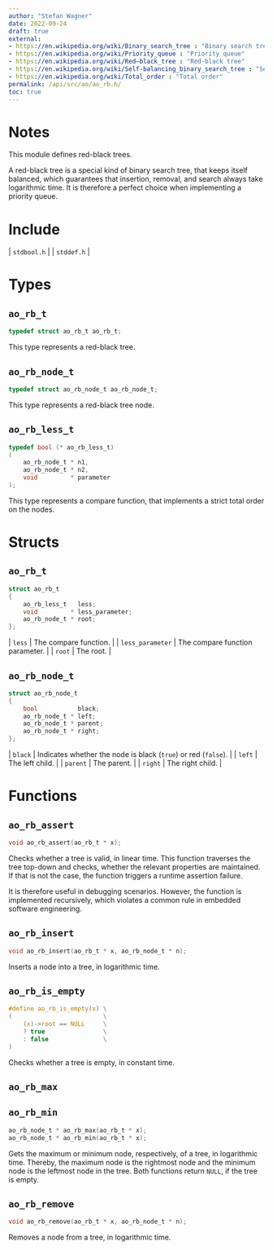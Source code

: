 ```yaml
---
author: "Stefan Wagner"
date: 2022-09-24
draft: true
external:
- https://en.wikipedia.org/wiki/Binary_search_tree : "Binary search tree"
- https://en.wikipedia.org/wiki/Priority_queue : "Priority queue"
- https://en.wikipedia.org/wiki/Red–black_tree : "Red-black tree"
- https://en.wikipedia.org/wiki/Self-balancing_binary_search_tree : "Self-balancing binary search tree"
- https://en.wikipedia.org/wiki/Total_order : "Total order"
permalink: /api/src/ao/ao_rb.h/
toc: true
---
```


# Notes

This module defines red-black trees.

A red-black tree is a special kind of binary search tree, that keeps itself balanced, which guarantees that insertion, removal, and search always take logarithmic time. It is therefore a perfect choice when implementing a priority queue.

# Include

| `stdbool.h` |
| `stddef.h` |

# Types

## `ao_rb_t`

```c
typedef struct ao_rb_t ao_rb_t;
```

This type represents a red-black tree.

## `ao_rb_node_t`

```c
typedef struct ao_rb_node_t ao_rb_node_t;
```

This type represents a red-black tree node.

## `ao_rb_less_t`

```c
typedef bool (* ao_rb_less_t)
(
    ao_rb_node_t * n1,
    ao_rb_node_t * n2,
    void         * parameter
);
```

This type represents a compare function, that implements a strict total order on the nodes.

# Structs

## `ao_rb_t`

```c
struct ao_rb_t
{
    ao_rb_less_t   less;
    void         * less_parameter;
    ao_rb_node_t * root;
};
```

| `less` | The compare function. |
| `less_parameter` | The compare function parameter. |
| `root` | The root. |

## `ao_rb_node_t`

```c
struct ao_rb_node_t
{
    bool           black;
    ao_rb_node_t * left;
    ao_rb_node_t * parent;
    ao_rb_node_t * right;
};
```

| `black` | Indicates whether the node is black (`true`) or red (`false`). |
| `left` | The left child. |
| `parent` | The parent. |
| `right` | The right child. |

# Functions

## `ao_rb_assert`

```c
void ao_rb_assert(ao_rb_t * x);
```

Checks whether a tree is valid, in linear time. This function traverses the tree top-down and checks, whether the relevant properties are maintained. If that is not the case, the function triggers a runtime assertion failure.

It is therefore useful in debugging scenarios. However, the function is implemented recursively, which violates a common rule in embedded software engineering.

## `ao_rb_insert`

```c
void ao_rb_insert(ao_rb_t * x, ao_rb_node_t * n);
```

Inserts a node into a tree, in logarithmic time.

## `ao_rb_is_empty`

```c
#define ao_rb_is_empty(x) \
(                         \
    (x)->root == NULL     \
    ? true                \
    : false               \
)
```

Checks whether a tree is empty, in constant time.

## `ao_rb_max`
## `ao_rb_min`

```c
ao_rb_node_t * ao_rb_max(ao_rb_t * x);
ao_rb_node_t * ao_rb_min(ao_rb_t * x);
```

Gets the maximum or minimum node, respectively, of a tree, in logarithmic time. Thereby, the maximum node is the rightmost node and the minimum node is the leftmost node in the tree. Both functions return `NULL`, if the tree is empty.

## `ao_rb_remove`

```c
void ao_rb_remove(ao_rb_t * x, ao_rb_node_t * n);
```

Removes a node from a tree, in logarithmic time.
